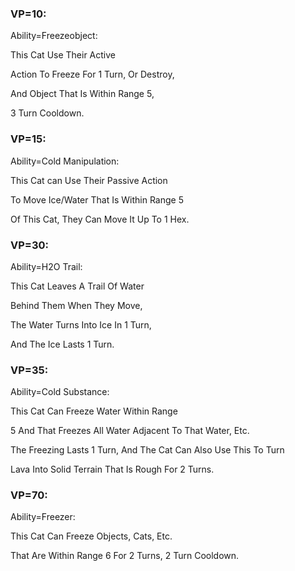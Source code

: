 ### VP=10:

Ability=Freezeobject:

This Cat Use Their Active

Action To Freeze For 1 Turn, Or Destroy,

And Object That Is Within Range 5,

3 Turn Cooldown.

### VP=15:

Ability=Cold Manipulation:

This Cat can Use Their Passive Action

To Move Ice/Water That Is Within Range 5

Of This Cat, They Can Move It Up To 1 Hex.

### VP=30:

Ability=H2O Trail:

This Cat Leaves A Trail Of Water

Behind Them When They Move,

The Water Turns Into Ice In 1 Turn,

And The Ice Lasts 1 Turn.

### VP=35:

Ability=Cold Substance:

This Cat Can Freeze Water Within Range

5 And That Freezes All Water Adjacent To That Water, Etc.

The Freezing Lasts 1 Turn, And The Cat Can Also Use This To Turn

Lava Into Solid Terrain That Is Rough For 2 Turns.

### VP=70:

Ability=Freezer:

This Cat Can Freeze Objects, Cats, Etc.

That Are Within Range 6 For 2 Turns, 2 Turn Cooldown.
